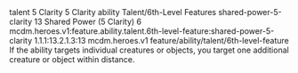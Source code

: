 <ability>
  <metadata>
    <class>talent</class>
    <cost>5 Clarity</cost>
    <cost_amount>5</cost_amount>
    <cost_resource>Clarity</cost_resource>
    <feature_type>ability</feature_type>
    <file_dpath>Talent/6th-Level Features</file_dpath>
    <item_id>shared-power-5-clarity</item_id>
    <item_index>13</item_index>
    <item_name>Shared Power (5 Clarity)</item_name>
    <level>6</level>
    <scc>mcdm.heroes.v1:feature.ability.talent.6th-level-feature:shared-power-5-clarity</scc>
    <scdc>1.1.1:13.2.1.3:13</scdc>
    <source>mcdm.heroes.v1</source>
    <type>feature/ability/talent/6th-level-feature</type>
  </metadata>
  <effects>
    <effect type="mundane">If the ability targets individual creatures or objects, you target one additional creature or object within distance.</effect>
  </effects>
</ability>
